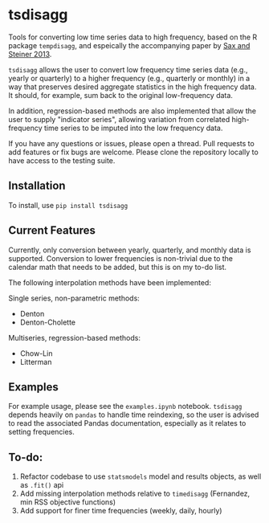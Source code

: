 # tsdisagg
Tools for converting low time series data to high frequency, based on the R package `tempdisagg`, and espeically the accompanying paper by [Sax and Steiner 2013](https://journal.r-project.org/archive/2013-2/sax-steiner.pdf).

`tsdisagg` allows the user to convert low frequency time series data (e.g., yearly or quarterly) to a higher frequency (e.g., quarterly or monthly) in a way that preserves desired aggregate statistics in the high frequency data. It should, for example, sum back to the original low-frequency data. 

In addition, regression-based methods are also implemented that allow the user to supply "indicator series", allowing variation from correlated high-frequency time series to be imputed into the low frequency data. 

If you have any questions or issues, please open a thread. Pull requests to add features or fix bugs are welcome. Please clone the repository locally to have access to the testing suite.

## Installation
To install, use
`pip install tsdisagg`

## Current Features
Currently, only conversion between yearly, quarterly, and monthly data is supported. Conversion to lower frequencies is non-trivial due to the calendar math that needs to be added, but this is on my to-do list.

The following interpolation methods have been implemented:

Single series, non-parametric methods:
- Denton
- Denton-Cholette

Multiseries, regression-based methods:
- Chow-Lin
- Litterman


## Examples
For example usage, please see the `examples.ipynb` notebook. `tsdisagg` depends heavily on `pandas` to handle time reindexing, so the user is advised to read the associated Pandas documentation, especially as it relates to setting frequencies.


## To-do:
1. Refactor codebase to use `statsmodels` model and results objects, as well as `.fit()` api
2. Add missing interpolation methods relative to `timedisagg` (Fernandez, min RSS objective functions)
3. Add support for finer time frequencies (weekly, daily, hourly)

